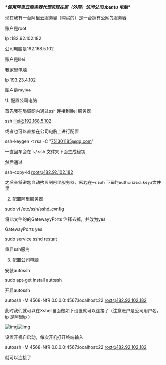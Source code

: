 ***\*使用阿里云服务器代理实现在家（外网）访问公司ubuntu 电脑\****

 

现在我有一台阿里云服务器（购买的）是一台拥有公网的服务器

账户是root 

Ip :182.92.102.182

 

 

公司电脑是192.168.5.102

账户是lilei

 

我家里电脑 

Ip 193.23.4.102

账户是raylee

 

\1. 配置公司电脑

 

首先我在局域网内通过ssh 连接到lilei 服务器

ssh [lilei@192.168.5.102](mailto:lilei@192.168.5.102)

或者也可以直接在公司电脑上进行配置

 

ssh-keygen -t rsa -C "751301185@qq.com" 

一直回车会在 ~/.ssh 文件夹下面生成秘钥

 

然后通过

 

ssh-copy-id root@182.92.102.182

之后会将密匙自动拷贝到阿里服务器，密匙在~/.ssh 下面的authorized_keys文件里

 

 

2. 配置阿里服务器

sudo vi /etc/ssh/sshd_config

将此文件的的GatewayyPorts 注释去掉，并改为yes

GatewayPorts yes 

 

sudo service sshd restart

 

重启ssh服务

 

 

3. 配置公司电脑

安装autossh 

sudo apt-get install autossh

开启autossh

autossh -M 4568-NfR 0.0.0.0:4567:localhost:22 root@182.92.102.182

 

 

此时我们就可以在Xshell里面做如下设置就可以连接了（注意账户是公司用户名，ip 是阿里ip ）

![img](https://gitee.com/raylee-lilei/cdn/raw/master/wps9.jpg)![img](https://gitee.com/raylee-lilei/cdn/raw/master/wps9.jpg) 

 

 

设置开机自启动，每次开机打开终端输入

autossh -M 4568-NfR 0.0.0.0:4567:localhost:22 root@182.92.102.182

就可以连接了